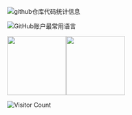 ![github仓库代码统计信息](https://github-stats.ubrong.com/api?username=codezzzsleep&show_icons=true&theme=tokyonight)

![GitHub账户最常用语言](https://github-stats.ubrong.com/api/top-langs/?username=codezzzsleep&layout=compact&theme=tokyonight)

<img align="" height="137px" src="https://github-readme-stats.vercel.app/api?username=codezzzsleep&hide_title=true&hide_border=true&show_icons=true&include_all_commits=true&line_height=21&bg_color=0,EC6C6C,FFD479,FFFC79,73FA79&theme=graywhite&locale=cn" /><img align="" height="137px" src="https://github-readme-stats.vercel.app/api/top-langs/?username=liyupi&hide_title=true&hide_border=true&layout=compact&bg_color=0,73FA79,73FDFF,D783FF&theme=graywhite&locale=cn" />

![Visitor Count](https://profile-counter.glitch.me/{codezzzsleep}/count.svg)


